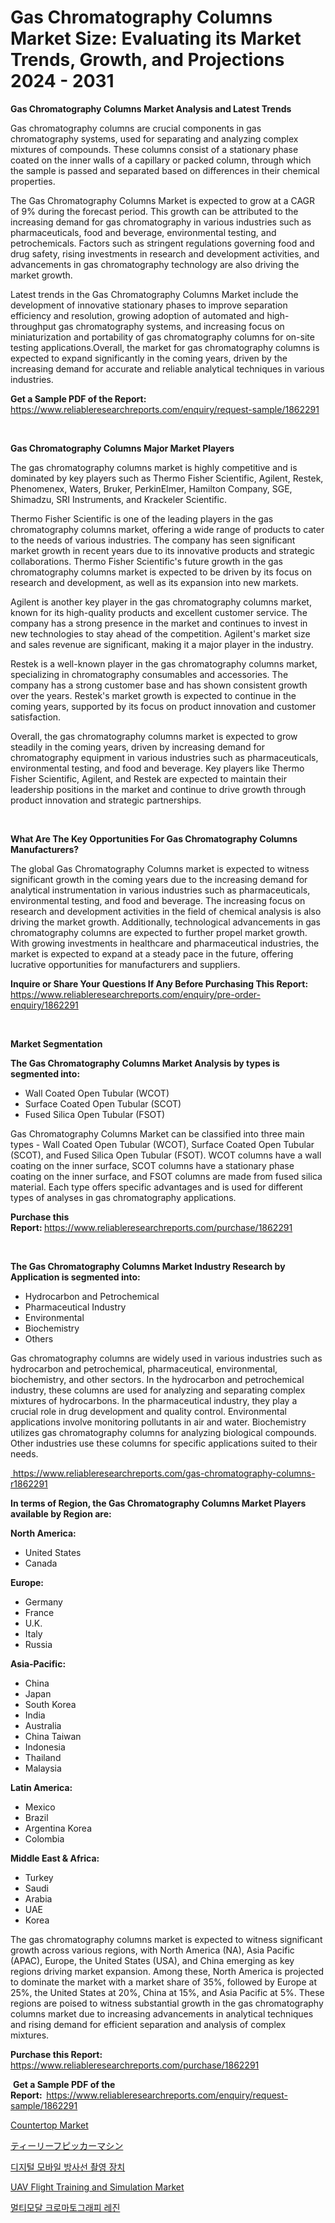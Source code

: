 <p><h1>Gas Chromatography Columns Market Size: Evaluating its Market Trends, Growth, and Projections 2024 - 2031</h1></p><p><strong>Gas Chromatography Columns Market Analysis and Latest Trends</strong></p>
<p><p>Gas chromatography columns are crucial components in gas chromatography systems, used for separating and analyzing complex mixtures of compounds. These columns consist of a stationary phase coated on the inner walls of a capillary or packed column, through which the sample is passed and separated based on differences in their chemical properties.</p><p>The Gas Chromatography Columns Market is expected to grow at a CAGR of 9% during the forecast period. This growth can be attributed to the increasing demand for gas chromatography in various industries such as pharmaceuticals, food and beverage, environmental testing, and petrochemicals. Factors such as stringent regulations governing food and drug safety, rising investments in research and development activities, and advancements in gas chromatography technology are also driving the market growth.</p><p>Latest trends in the Gas Chromatography Columns Market include the development of innovative stationary phases to improve separation efficiency and resolution, growing adoption of automated and high-throughput gas chromatography systems, and increasing focus on miniaturization and portability of gas chromatography columns for on-site testing applications.Overall, the market for gas chromatography columns is expected to expand significantly in the coming years, driven by the increasing demand for accurate and reliable analytical techniques in various industries.</p></p>
<p><strong>Get a Sample PDF of the Report:&nbsp;</strong> <a href="https://www.reliableresearchreports.com/enquiry/request-sample/1862291">https://www.reliableresearchreports.com/enquiry/request-sample/1862291</a></p>
<p>&nbsp;</p>
<p><strong>Gas Chromatography Columns Major Market Players</strong></p>
<p><p>The gas chromatography columns market is highly competitive and is dominated by key players such as Thermo Fisher Scientific, Agilent, Restek, Phenomenex, Waters, Bruker, PerkinElmer, Hamilton Company, SGE, Shimadzu, SRI Instruments, and Krackeler Scientific.</p><p>Thermo Fisher Scientific is one of the leading players in the gas chromatography columns market, offering a wide range of products to cater to the needs of various industries. The company has seen significant market growth in recent years due to its innovative products and strategic collaborations. Thermo Fisher Scientific's future growth in the gas chromatography columns market is expected to be driven by its focus on research and development, as well as its expansion into new markets.</p><p>Agilent is another key player in the gas chromatography columns market, known for its high-quality products and excellent customer service. The company has a strong presence in the market and continues to invest in new technologies to stay ahead of the competition. Agilent's market size and sales revenue are significant, making it a major player in the industry.</p><p>Restek is a well-known player in the gas chromatography columns market, specializing in chromatography consumables and accessories. The company has a strong customer base and has shown consistent growth over the years. Restek's market growth is expected to continue in the coming years, supported by its focus on product innovation and customer satisfaction.</p><p>Overall, the gas chromatography columns market is expected to grow steadily in the coming years, driven by increasing demand for chromatography equipment in various industries such as pharmaceuticals, environmental testing, and food and beverage. Key players like Thermo Fisher Scientific, Agilent, and Restek are expected to maintain their leadership positions in the market and continue to drive growth through product innovation and strategic partnerships.</p></p>
<p>&nbsp;</p>
<p><strong>What Are The Key Opportunities For Gas Chromatography Columns Manufacturers?</strong></p>
<p><p>The global Gas Chromatography Columns market is expected to witness significant growth in the coming years due to the increasing demand for analytical instrumentation in various industries such as pharmaceuticals, environmental testing, and food and beverage. The increasing focus on research and development activities in the field of chemical analysis is also driving the market growth. Additionally, technological advancements in gas chromatography columns are expected to further propel market growth. With growing investments in healthcare and pharmaceutical industries, the market is expected to expand at a steady pace in the future, offering lucrative opportunities for manufacturers and suppliers.</p></p>
<p><strong>Inquire or Share Your Questions If Any Before Purchasing This Report:</strong> <a href="https://www.reliableresearchreports.com/enquiry/pre-order-enquiry/1862291">https://www.reliableresearchreports.com/enquiry/pre-order-enquiry/1862291</a></p>
<p>&nbsp;</p>
<p><strong>Market Segmentation</strong></p>
<p><strong>The Gas Chromatography Columns Market Analysis by types is segmented into:</strong></p>
<p><ul><li>Wall Coated Open Tubular (WCOT)</li><li>Surface Coated Open Tubular (SCOT)</li><li>Fused Silica Open Tubular (FSOT)</li></ul></p>
<p><p>Gas Chromatography Columns Market can be classified into three main types - Wall Coated Open Tubular (WCOT), Surface Coated Open Tubular (SCOT), and Fused Silica Open Tubular (FSOT). WCOT columns have a wall coating on the inner surface, SCOT columns have a stationary phase coating on the inner surface, and FSOT columns are made from fused silica material. Each type offers specific advantages and is used for different types of analyses in gas chromatography applications.</p></p>
<p><strong>Purchase this Report:&nbsp;</strong><a href="https://www.reliableresearchreports.com/purchase/1862291">https://www.reliableresearchreports.com/purchase/1862291</a></p>
<p>&nbsp;</p>
<p><strong>The Gas Chromatography Columns Market Industry Research by Application is segmented into:</strong></p>
<p><ul><li>Hydrocarbon and Petrochemical</li><li>Pharmaceutical Industry</li><li>Environmental</li><li>Biochemistry</li><li>Others</li></ul></p>
<p><p>Gas chromatography columns are widely used in various industries such as hydrocarbon and petrochemical, pharmaceutical, environmental, biochemistry, and other sectors. In the hydrocarbon and petrochemical industry, these columns are used for analyzing and separating complex mixtures of hydrocarbons. In the pharmaceutical industry, they play a crucial role in drug development and quality control. Environmental applications involve monitoring pollutants in air and water. Biochemistry utilizes gas chromatography columns for analyzing biological compounds. Other industries use these columns for specific applications suited to their needs.</p></p>
<p><a href="https://www.reliableresearchreports.com/gas-chromatography-columns-r1862291">&nbsp;https://www.reliableresearchreports.com/gas-chromatography-columns-r1862291</a></p>
<p><strong>In terms of Region, the Gas Chromatography Columns Market Players available by Region are:</strong></p>
<p>
    <p> <strong> North America: </strong>
        <ul>
            <li>United States</li>
            <li>Canada</li>
        </ul>
        </p> 
    <p> <strong> Europe: </strong>
        <ul>
            <li>Germany</li>
            <li>France</li>
            <li>U.K.</li>
            <li>Italy</li>
            <li>Russia</li>
        </ul>
        </p> 
    <p> <strong> Asia-Pacific: </strong>
        <ul>
            <li>China</li>
            <li>Japan</li>
            <li>South Korea</li>
            <li>India</li>
            <li>Australia</li>
            <li>China Taiwan</li>
            <li>Indonesia</li>
            <li>Thailand</li>
            <li>Malaysia</li>
        </ul>
        </p> 
    <p> <strong> Latin America: </strong>
        <ul>
            <li>Mexico</li>
            <li>Brazil</li>
            <li>Argentina Korea</li>
            <li>Colombia</li>
        </ul>
        </p> 
    <p> <strong> Middle East & Africa: </strong>
        <ul>
            <li>Turkey</li>
            <li>Saudi</li>
            <li>Arabia</li>
            <li>UAE</li>
            <li>Korea</li>
        </ul>
    </p>
    </p>
<p><p>The gas chromatography columns market is expected to witness significant growth across various regions, with North America (NA), Asia Pacific (APAC), Europe, the United States (USA), and China emerging as key regions driving market expansion. Among these, North America is projected to dominate the market with a market share of 35%, followed by Europe at 25%, the United States at 20%, China at 15%, and Asia Pacific at 5%. These regions are poised to witness substantial growth in the gas chromatography columns market due to increasing advancements in analytical techniques and rising demand for efficient separation and analysis of complex mixtures.</p></p>
<p><strong>Purchase this Report: </strong><a href="https://www.reliableresearchreports.com/purchase/1862291">https://www.reliableresearchreports.com/purchase/1862291</a></p>
<p>&nbsp;<strong>Get a Sample PDF of the Report:&nbsp;&nbsp;</strong><a href="https://www.reliableresearchreports.com/enquiry/request-sample/1862291">https://www.reliableresearchreports.com/enquiry/request-sample/1862291</a></p>
<p><strong></strong></p>
<p><p><a href="https://github.com/mateobossinovero/Market-Research-Report-List-1/blob/main/countertop-market.md">Countertop Market</a></p><p><a href="https://github.com/MacyOrn/Market-Research-Report-List-1/blob/main/4281986161209.md">ティーリーフピッカーマシン</a></p><p><a href="https://github.com/KellyLyncyh543964/Market-Research-Report-List-2/blob/main/1628600173548.md">디지털 모바일 방사선 촬영 장치</a></p><p><a href="https://github.com/anggakarna133/Market-Research-Report-List-1/blob/main/uav-flight-training-and-simulation-market.md">UAV Flight Training and Simulation Market</a></p><p><a href="https://github.com/laholand/Market-Research-Report-List-4/blob/main/4802585173547.md">멀티모달 크로마토그래피 레진</a></p></p>